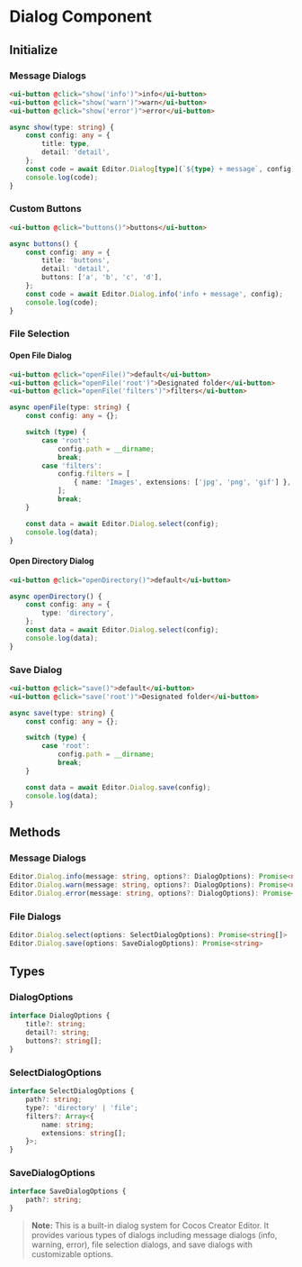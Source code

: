 # Dialog Component

## Initialize

### Message Dialogs

```html
<ui-button @click="show('info')">info</ui-button>
<ui-button @click="show('warn')">warn</ui-button>
<ui-button @click="show('error')">error</ui-button>
```

```typescript
async show(type: string) {
    const config: any = {
        title: type,
        detail: 'detail',
    };
    const code = await Editor.Dialog[type](`${type} + message`, config);
    console.log(code);
}
```

### Custom Buttons

```html
<ui-button @click="buttons()">buttons</ui-button>
```

```typescript
async buttons() {
    const config: any = {
        title: 'buttons',
        detail: 'detail',
        buttons: ['a', 'b', 'c', 'd'],
    };
    const code = await Editor.Dialog.info('info + message', config);
    console.log(code);
}
```

### File Selection

#### Open File Dialog

```html
<ui-button @click="openFile()">default</ui-button>
<ui-button @click="openFile('root')">Designated folder</ui-button>
<ui-button @click="openFile('filters')">filters</ui-button>
```

```typescript
async openFile(type: string) {
    const config: any = {};

    switch (type) {
        case 'root':
            config.path = __dirname;
            break;
        case 'filters':
            config.filters = [
                { name: 'Images', extensions: ['jpg', 'png', 'gif'] },
            ];
            break;
    }

    const data = await Editor.Dialog.select(config);
    console.log(data);
}
```

#### Open Directory Dialog

```html
<ui-button @click="openDirectory()">default</ui-button>
```

```typescript
async openDirectory() {
    const config: any = {
        type: 'directory',
    };
    const data = await Editor.Dialog.select(config);
    console.log(data);
}
```

### Save Dialog

```html
<ui-button @click="save()">default</ui-button>
<ui-button @click="save('root')">Designated folder</ui-button>
```

```typescript
async save(type: string) {
    const config: any = {};

    switch (type) {
        case 'root':
            config.path = __dirname;
            break;
    }

    const data = await Editor.Dialog.save(config);
    console.log(data);
}
```

## Methods

### Message Dialogs
```typescript
Editor.Dialog.info(message: string, options?: DialogOptions): Promise<number>
Editor.Dialog.warn(message: string, options?: DialogOptions): Promise<number>
Editor.Dialog.error(message: string, options?: DialogOptions): Promise<number>
```

### File Dialogs
```typescript
Editor.Dialog.select(options: SelectDialogOptions): Promise<string[]>
Editor.Dialog.save(options: SaveDialogOptions): Promise<string>
```

## Types

### DialogOptions
```typescript
interface DialogOptions {
    title?: string;
    detail?: string;
    buttons?: string[];
}
```

### SelectDialogOptions
```typescript
interface SelectDialogOptions {
    path?: string;
    type?: 'directory' | 'file';
    filters?: Array<{
        name: string;
        extensions: string[];
    }>;
}
```

### SaveDialogOptions
```typescript
interface SaveDialogOptions {
    path?: string;
}
```

> **Note:** This is a built-in dialog system for Cocos Creator Editor. It provides various types of dialogs including message dialogs (info, warning, error), file selection dialogs, and save dialogs with customizable options. 